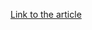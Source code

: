 [Link to the article](http://cdn0.vox-cdn.com/assets/4589853/crowdstrike-intelligence-report-putter-panda.original.pdf)
